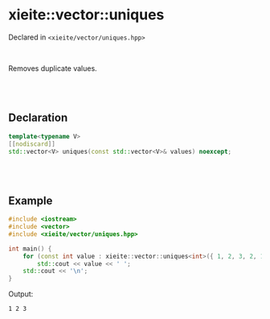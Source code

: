 # xieite::vector::uniques
Declared in `<xieite/vector/uniques.hpp>`

<br/>

Removes duplicate values.

<br/><br/>

## Declaration
```cpp
template<typename V>
[[nodiscard]]
std::vector<V> uniques(const std::vector<V>& values) noexcept;
```

<br/><br/>

## Example
```cpp
#include <iostream>
#include <vector>
#include <xieite/vector/uniques.hpp>

int main() {
	for (const int value : xieite::vector::uniques<int>({ 1, 2, 3, 2, 1 }))
		std::cout << value << ' ';
	std::cout << '\n';
}
```
Output:
```
1 2 3
```
